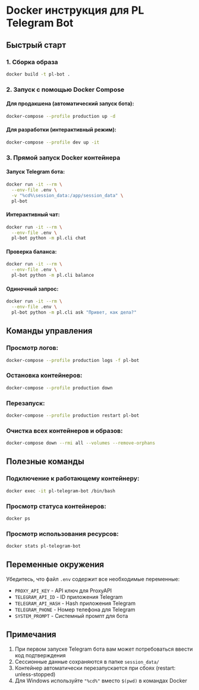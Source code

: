 # Docker инструкция для PL Telegram Bot

## Быстрый старт

### 1. Сборка образа

```bash
docker build -t pl-bot .
```

### 2. Запуск с помощью Docker Compose

#### Для продакшена (автоматический запуск бота):

```bash
docker-compose --profile production up -d
```

#### Для разработки (интерактивный режим):

```bash
docker-compose --profile dev up -it
```

### 3. Прямой запуск Docker контейнера

#### Запуск Telegram бота:

```bash
docker run -it --rm \
  --env-file .env \
  -v "%cd%\session_data:/app/session_data" \
  pl-bot
```

#### Интерактивный чат:

```bash
docker run -it --rm \
  --env-file .env \
  pl-bot python -m pl.cli chat
```

#### Проверка баланса:

```bash
docker run -it --rm \
  --env-file .env \
  pl-bot python -m pl.cli balance
```

#### Одиночный запрос:

```bash
docker run -it --rm \
  --env-file .env \
  pl-bot python -m pl.cli ask "Привет, как дела?"
```

## Команды управления

### Просмотр логов:

```bash
docker-compose --profile production logs -f pl-bot
```

### Остановка контейнеров:

```bash
docker-compose --profile production down
```

### Перезапуск:

```bash
docker-compose --profile production restart pl-bot
```

### Очистка всех контейнеров и образов:

```bash
docker-compose down --rmi all --volumes --remove-orphans
```

## Полезные команды

### Подключение к работающему контейнеру:

```bash
docker exec -it pl-telegram-bot /bin/bash
```

### Просмотр статуса контейнеров:

```bash
docker ps
```

### Просмотр использования ресурсов:

```bash
docker stats pl-telegram-bot
```

## Переменные окружения

Убедитесь, что файл `.env` содержит все необходимые переменные:

- `PROXY_API_KEY` - API ключ для ProxyAPI
- `TELEGRAM_API_ID` - ID приложения Telegram
- `TELEGRAM_API_HASH` - Hash приложения Telegram
- `TELEGRAM_PHONE` - Номер телефона для Telegram
- `SYSTEM_PROMPT` - Системный промпт для ботa

## Примечания

1. При первом запуске Telegram бота вам может потребоваться ввести код подтверждения
2. Сессионные данные сохраняются в папке `session_data/`
3. Контейнер автоматически перезапускается при сбоях (restart: unless-stopped)
4. Для Windows используйте `"%cd%"` вместо `$(pwd)` в командах Docker
